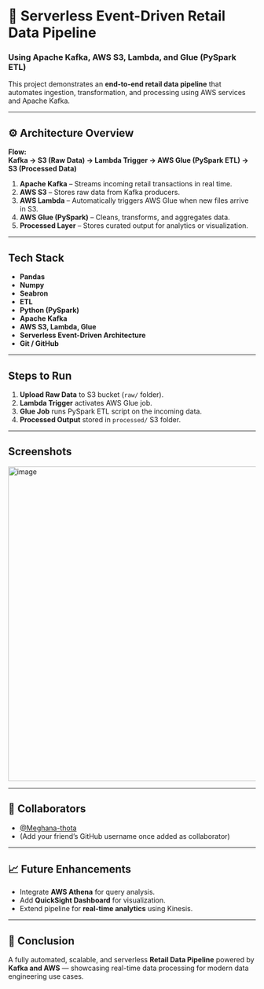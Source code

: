# 🏪 Serverless Event-Driven Retail Data Pipeline  
### Using Apache Kafka, AWS S3, Lambda, and Glue (PySpark ETL)

This project demonstrates an **end-to-end retail data pipeline** that automates ingestion, transformation, and processing using AWS services and Apache Kafka.

---

## ⚙️ Architecture Overview
**Flow:**  
**Kafka → S3 (Raw Data) → Lambda Trigger → AWS Glue (PySpark ETL) → S3 (Processed Data)**

1. **Apache Kafka** – Streams incoming retail transactions in real time.  
2. **AWS S3** – Stores raw data from Kafka producers.  
3. **AWS Lambda** – Automatically triggers AWS Glue when new files arrive in S3.  
4. **AWS Glue (PySpark)** – Cleans, transforms, and aggregates data.  
5. **Processed Layer** – Stores curated output for analytics or visualization.

---

## Tech Stack
- **Pandas**
- **Numpy**
- **Seabron**
- **ETL**
- **Python (PySpark)**
- **Apache Kafka**
- **AWS S3, Lambda, Glue**
- **Serverless Event-Driven Architecture**
- **Git / GitHub**

---

## Steps to Run
1. **Upload Raw Data** to S3 bucket (`raw/` folder).  
2. **Lambda Trigger** activates AWS Glue job.  
3. **Glue Job** runs PySpark ETL script on the incoming data.  
4. **Processed Output** stored in `processed/` S3 folder.  

---

##  Screenshots
<img width="1702" height="640" alt="image" src="https://github.com/user-attachments/assets/0683e295-9e15-42e4-9b76-cb8718269db8" />



---

## 👥 Collaborators
- [@Meghana-thota](https://github.com/Meghana-thota)
- (Add your friend’s GitHub username once added as collaborator)

---

## 📈 Future Enhancements
- Integrate **AWS Athena** for query analysis.  
- Add **QuickSight Dashboard** for visualization.  
- Extend pipeline for **real-time analytics** using Kinesis.

---

## 🏁 Conclusion
A fully automated, scalable, and serverless **Retail Data Pipeline** powered by **Kafka and AWS** — showcasing real-time data processing for modern data engineering use cases.
